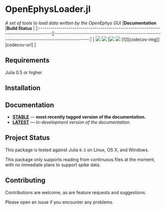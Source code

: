 # OpenEphysLoader.jl

*A set of tools to load data written by the OpenEphys GUI*
 |**Documentation**                                                                     |**Build Status**                                                                                 |
 |:------------------------------------------------------------------------------------:|:-----------------------------------------------------------------------------------------------:|
 | [![][docs-stable-img]][docs-stable-url] [![][docs-latest-img]][docs-latest-url]      |[![][travis-img]][travis-url] [![][appveyor-img]][appveyor-url] [![][codecov-img]][codecov-url]  |

## Requirements
Julia 0.5 or higher

## Installation

## Documentation
- [**STABLE**][docs-stable-url] &mdash; **most recently tagged version of the documentation.**
- [**LATEST**][docs-latest-url] &mdash; *in-development version of the documentation.*

## Project Status
This package is tested against Julia `0.5` on Linux, OS X, and Windows.

This package only supports reading from continuous files at the moment, with no immediate
plans to support spike data.

## Contributing
Contributions are welcome, as are feature requests and suggestions.

Please open an issue if you encounter any problems.

[docs-latest-img]: https://img.shields.io/badge/docs-latest-blue.svg
[docs-latest-url]: https://galenlynch.github.io/OpenEphysLoader.jl/latest

[docs-stable-img]: https://img.shields.io/badge/docs-stable-blue.svg
[docs-stable-url]: https://galenlynch.github.io/OpenEphysLoader.jl/stable

[travis-img]: https://travis-ci.org/galenlynch/OpenEphysLoader.jl.svg?branch=master
[travis-url]: https://travis-ci.org/galenlynch/OpenEphysLoader.jl

[appveyor-img]: https://ci.appveyor.com/api/projects/status/egdu3hrptf3mnfc6/branch/master?svg=true
[appveyor-url]: https://ci.appveyor.com/project/galenlynch/openephysloader-jl
